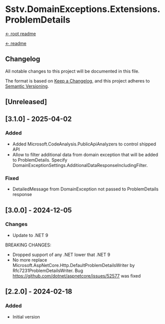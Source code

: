 Sstv.DomainExceptions.Extensions.ProblemDetails
=============

[<- root readme](./../README.md)

[<- readme](./README.md)

## Changelog

All notable changes to this project will be documented in this file.

The format is based on [Keep a Changelog](https://keepachangelog.com/en/1.0.0/),
and this project adheres to [Semantic Versioning](https://semver.org/spec/v2.0.0.html).

## [Unreleased]

## [3.1.0] - 2025-04-02

### Added

- Added Microsoft.CodeAnalysis.PublicApiAnalyzers to control shipped API
- Allow to filter additional data from domain exception that will be added to ProblemDetails. Specify DomainExceptionSettings.AdditionalDataResponseIncludingFilter.

### Fixed
- DetailedMessage from DomainException not passed to ProblemDetails response


## [3.0.0] - 2024-12-05

### Changes

- Update to .NET 9

BREAKING CHANGES:
- Dropped support of any .NET lower that .NET 9
- No more replace Microsoft.AspNetCore.Http.DefaultProblemDetailsWriter by Rfc7231ProblemDetailsWriter. Bug https://github.com/dotnet/aspnetcore/issues/52577 was fixed 

## [2.2.0] - 2024-02-18

### Added

- Initial version